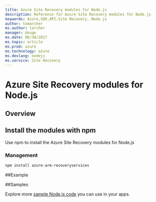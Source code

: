 ```yaml
---
title: Azure Site Recovery modules for Node.js
description: Reference for Azure Site Recovery modules for Node.js
keywords: Azure,SDK,API,Site Recovery, Node.js
author: tomarcher
ms.author: tarcher
manager: douge
ms.date: 06/30/2017
ms.topic: article
ms.prod: azure
ms.technology: azure
ms.devlang: nodejs
ms.service: Site Recovery
---
```


# Azure Site Recovery modules for Node.js

## Overview

## Install the modules with npm

Use npm to install the Azure Site Recovery modules for Node.js



### Management
```bash
npm install azure-arm-recoveryservices
```


##Example

##Samples

Explore more [sample Node.js code](https://azure.microsoft.com/resources/samples/?platform=nodejs) you can use in your apps.